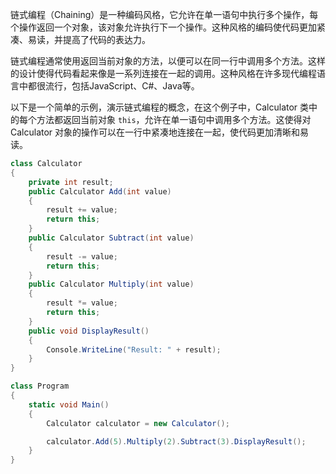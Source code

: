 链式编程（Chaining）是一种编码风格，它允许在单一语句中执行多个操作，每个操作返回一个对象，该对象允许执行下一个操作。这种风格的编码使代码更加紧凑、易读，并提高了代码的表达力。

链式编程通常使用返回当前对象的方法，以便可以在同一行中调用多个方法。这样的设计使得代码看起来像是一系列连接在一起的调用。这种风格在许多现代编程语言中都很流行，包括JavaScript、C#、Java等。

以下是一个简单的示例，演示链式编程的概念，在这个例子中，Calculator 类中的每个方法都返回当前对象 `this`，允许在单一语句中调用多个方法。这使得对 Calculator 对象的操作可以在一行中紧凑地连接在一起，使代码更加清晰和易读。
```csharp
class Calculator
{
    private int result;
    public Calculator Add(int value)
    {
        result += value;
        return this;
    }
    public Calculator Subtract(int value)
    {
        result -= value;
        return this;
    }
    public Calculator Multiply(int value)
    {
        result *= value;
        return this;
    }
    public void DisplayResult()
    {
        Console.WriteLine("Result: " + result);
    }
}

class Program
{
    static void Main()
    {
        Calculator calculator = new Calculator();

        calculator.Add(5).Multiply(2).Subtract(3).DisplayResult();
    }
}
```